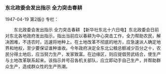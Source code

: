 ### 东北政委会发出指示  全力突击春耕

1947-04-19
第2版()
专栏：

　　东北政委会发出指示
    全力突击春耕
    【新华社东北十六日电】东北政委会日前对东北各地政府发出指示，指出当前应以春耕为中心突击工作，全力帮助农民，解决困难，不违农时，迅速将地种上。在土地改革不彻底的地方，应急速派人确定地界和地权，至少要保证谁种谁收。今年政府决定全东北公粮总额减少百分之十，农民分得土地后，应当努力生产，发家致富。在边缘区，则应提倡劳武结合，使生产与土地改革联系起来。该指示并号召各机关部队，应立即动手自己生产，并帮助群众生产，造成群众性的生产热潮。

